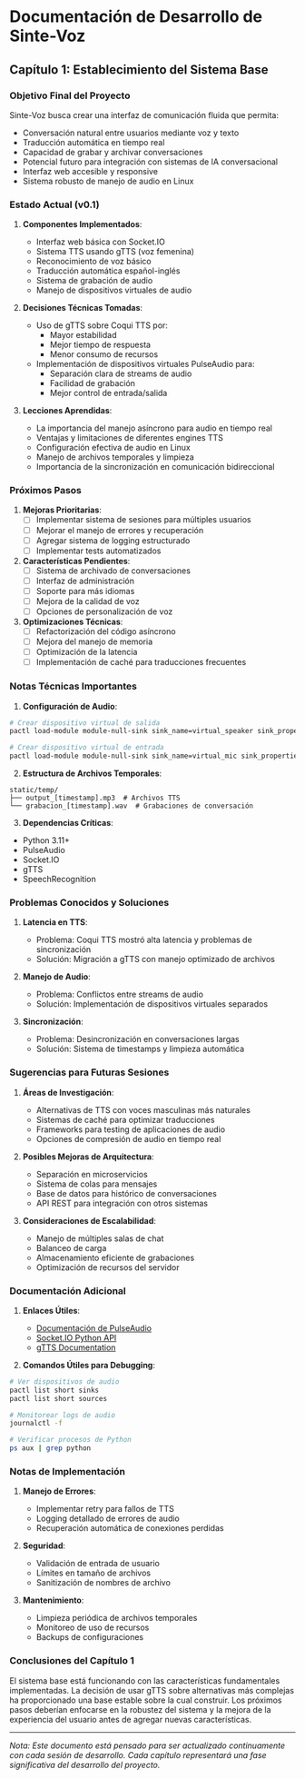 # Documentación de Desarrollo de Sinte-Voz

## Capítulo 1: Establecimiento del Sistema Base

### Objetivo Final del Proyecto
Sinte-Voz busca crear una interfaz de comunicación fluida que permita:
- Conversación natural entre usuarios mediante voz y texto
- Traducción automática en tiempo real
- Capacidad de grabar y archivar conversaciones
- Potencial futuro para integración con sistemas de IA conversacional
- Interfaz web accesible y responsive
- Sistema robusto de manejo de audio en Linux

### Estado Actual (v0.1)
1. **Componentes Implementados**:
   - Interfaz web básica con Socket.IO
   - Sistema TTS usando gTTS (voz femenina)
   - Reconocimiento de voz básico
   - Traducción automática español-inglés
   - Sistema de grabación de audio
   - Manejo de dispositivos virtuales de audio

2. **Decisiones Técnicas Tomadas**:
   - Uso de gTTS sobre Coqui TTS por:
     - Mayor estabilidad
     - Mejor tiempo de respuesta
     - Menor consumo de recursos
   - Implementación de dispositivos virtuales PulseAudio para:
     - Separación clara de streams de audio
     - Facilidad de grabación
     - Mejor control de entrada/salida

3. **Lecciones Aprendidas**:
   - La importancia del manejo asíncrono para audio en tiempo real
   - Ventajas y limitaciones de diferentes engines TTS
   - Configuración efectiva de audio en Linux
   - Manejo de archivos temporales y limpieza
   - Importancia de la sincronización en comunicación bidireccional

### Próximos Pasos

1. **Mejoras Prioritarias**:
   - [ ] Implementar sistema de sesiones para múltiples usuarios
   - [ ] Mejorar el manejo de errores y recuperación
   - [ ] Agregar sistema de logging estructurado
   - [ ] Implementar tests automatizados

2. **Características Pendientes**:
   - [ ] Sistema de archivado de conversaciones
   - [ ] Interfaz de administración
   - [ ] Soporte para más idiomas
   - [ ] Mejora de la calidad de voz
   - [ ] Opciones de personalización de voz

3. **Optimizaciones Técnicas**:
   - [ ] Refactorización del código asíncrono
   - [ ] Mejora del manejo de memoria
   - [ ] Optimización de la latencia
   - [ ] Implementación de caché para traducciones frecuentes

### Notas Técnicas Importantes

1. **Configuración de Audio**:
```bash
# Crear dispositivo virtual de salida
pactl load-module module-null-sink sink_name=virtual_speaker sink_properties=device.description="Virtual_Speaker"

# Crear dispositivo virtual de entrada
pactl load-module module-null-sink sink_name=virtual_mic sink_properties=device.description="Virtual_Mic"
```

2. **Estructura de Archivos Temporales**:
```
static/temp/
├── output_[timestamp].mp3  # Archivos TTS
└── grabacion_[timestamp].wav  # Grabaciones de conversación
```

3. **Dependencias Críticas**:
- Python 3.11+
- PulseAudio
- Socket.IO
- gTTS
- SpeechRecognition

### Problemas Conocidos y Soluciones

1. **Latencia en TTS**:
   - Problema: Coqui TTS mostró alta latencia y problemas de sincronización
   - Solución: Migración a gTTS con manejo optimizado de archivos

2. **Manejo de Audio**:
   - Problema: Conflictos entre streams de audio
   - Solución: Implementación de dispositivos virtuales separados

3. **Sincronización**:
   - Problema: Desincronización en conversaciones largas
   - Solución: Sistema de timestamps y limpieza automática

### Sugerencias para Futuras Sesiones

1. **Áreas de Investigación**:
   - Alternativas de TTS con voces masculinas más naturales
   - Sistemas de caché para optimizar traducciones
   - Frameworks para testing de aplicaciones de audio
   - Opciones de compresión de audio en tiempo real

2. **Posibles Mejoras de Arquitectura**:
   - Separación en microservicios
   - Sistema de colas para mensajes
   - Base de datos para histórico de conversaciones
   - API REST para integración con otros sistemas

3. **Consideraciones de Escalabilidad**:
   - Manejo de múltiples salas de chat
   - Balanceo de carga
   - Almacenamiento eficiente de grabaciones
   - Optimización de recursos del servidor

### Documentación Adicional

1. **Enlaces Útiles**:
   - [Documentación de PulseAudio](https://www.freedesktop.org/wiki/Software/PulseAudio/Documentation/)
   - [Socket.IO Python API](https://python-socketio.readthedocs.io/)
   - [gTTS Documentation](https://gtts.readthedocs.io/)

2. **Comandos Útiles para Debugging**:
```bash
# Ver dispositivos de audio
pactl list short sinks
pactl list short sources

# Monitorear logs de audio
journalctl -f

# Verificar procesos de Python
ps aux | grep python
```

### Notas de Implementación

1. **Manejo de Errores**:
   - Implementar retry para fallos de TTS
   - Logging detallado de errores de audio
   - Recuperación automática de conexiones perdidas

2. **Seguridad**:
   - Validación de entrada de usuario
   - Límites en tamaño de archivos
   - Sanitización de nombres de archivo

3. **Mantenimiento**:
   - Limpieza periódica de archivos temporales
   - Monitoreo de uso de recursos
   - Backups de configuraciones

### Conclusiones del Capítulo 1

El sistema base está funcionando con las características fundamentales implementadas. La decisión de usar gTTS sobre alternativas más complejas ha proporcionado una base estable sobre la cual construir. Los próximos pasos deberían enfocarse en la robustez del sistema y la mejora de la experiencia del usuario antes de agregar nuevas características.

---

*Nota: Este documento está pensado para ser actualizado continuamente con cada sesión de desarrollo. Cada capítulo representará una fase significativa del desarrollo del proyecto.*
